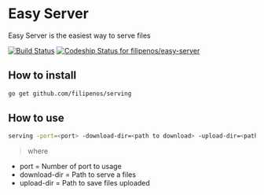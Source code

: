 Easy Server
==========

Easy Server is the easiest way to serve files

[![Build Status](https://drone.io/github.com/filipenos/easy-server/status.png)](https://drone.io/github.com/filipenos/easy-server/latest)
[ ![Codeship Status for filipenos/easy-server](https://www.codeship.io/projects/88c292f0-1019-0132-a632-56f247b2da86/status)](https://www.codeship.io/projects/32780)

How to install
--------------
```sh
go get github.com/filipenos/serving

```

How to use
----------
```sh
serving -port=<port> -download-dir=<path to download> -upload-dir=<path to save files>
```
> where
 * port = Number of port to usage
 * download-dir = Path to serve a files
 * upload-dir = Path to save files uploaded
 
